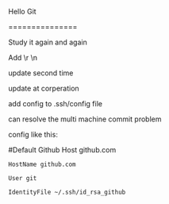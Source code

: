Hello Git

===============

Study it again and again

Add \r \n

update second time


update at corperation

add config to .ssh/config file

can resolve the multi machine commit problem


config like this:

#Default Github
Host github.com

    HostName github.com

    User git

    IdentityFile ~/.ssh/id_rsa_github

